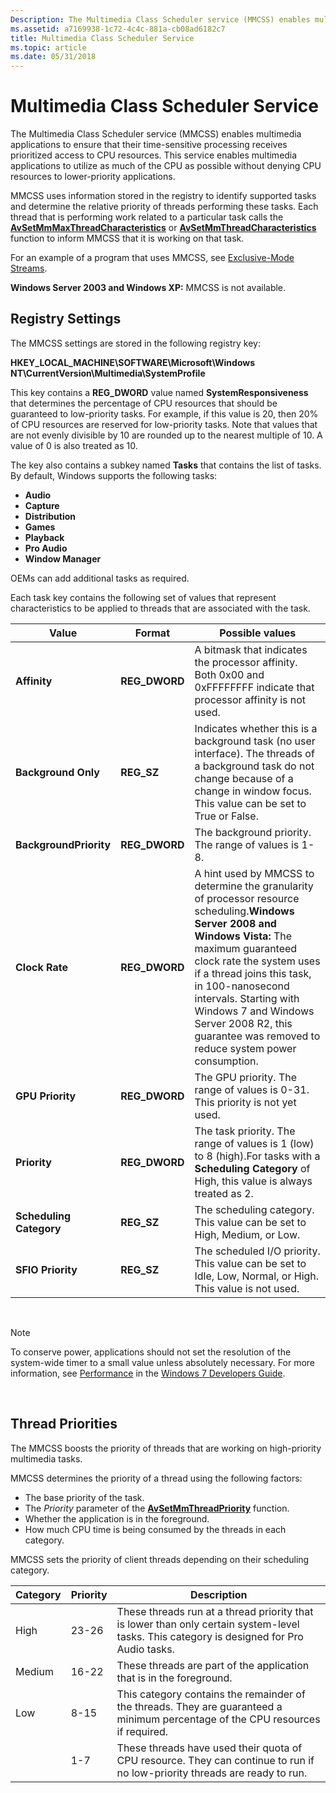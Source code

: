 ```yaml
---
Description: The Multimedia Class Scheduler service (MMCSS) enables multimedia applications to ensure that their time-sensitive processing receives prioritized access to CPU resources.
ms.assetid: a7169938-1c72-4c4c-881a-cb08ad6182c7
title: Multimedia Class Scheduler Service
ms.topic: article
ms.date: 05/31/2018
---
```


# Multimedia Class Scheduler Service

The Multimedia Class Scheduler service (MMCSS) enables multimedia applications to ensure that their time-sensitive processing receives prioritized access to CPU resources. This service enables multimedia applications to utilize as much of the CPU as possible without denying CPU resources to lower-priority applications.

MMCSS uses information stored in the registry to identify supported tasks and determine the relative priority of threads performing these tasks. Each thread that is performing work related to a particular task calls the [**AvSetMmMaxThreadCharacteristics**](/windows/desktop/api/Avrt/nf-avrt-avsetmmmaxthreadcharacteristicsa) or [**AvSetMmThreadCharacteristics**](/windows/desktop/api/Avrt/nf-avrt-avsetmmthreadcharacteristicsa) function to inform MMCSS that it is working on that task.

For an example of a program that uses MMCSS, see [Exclusive-Mode Streams](https://msdn2.microsoft.com/library/bb614507.aspx).

**Windows Server 2003 and Windows XP:** MMCSS is not available.

## Registry Settings

The MMCSS settings are stored in the following registry key:

**HKEY\_LOCAL\_MACHINE\\SOFTWARE\\Microsoft\\Windows NT\\CurrentVersion\\Multimedia\\SystemProfile**

This key contains a **REG\_DWORD** value named **SystemResponsiveness** that determines the percentage of CPU resources that should be guaranteed to low-priority tasks. For example, if this value is 20, then 20% of CPU resources are reserved for low-priority tasks. Note that values that are not evenly divisible by 10 are rounded up to the nearest multiple of 10. A value of 0 is also treated as 10.

The key also contains a subkey named **Tasks** that contains the list of tasks. By default, Windows supports the following tasks:

-   **Audio**
-   **Capture**
-   **Distribution**
-   **Games**
-   **Playback**
-   **Pro Audio**
-   **Window Manager**

OEMs can add additional tasks as required.

Each task key contains the following set of values that represent characteristics to be applied to threads that are associated with the task.

| Value                   | Format         | Possible values                                                                                                                                                                                                                                                                                                                                                         |
|-------------------------|----------------|-------------------------------------------------------------------------------------------------------------------------------------------------------------------------------------------------------------------------------------------------------------------------------------------------------------------------------------------------------------------------|
| **Affinity**            | **REG\_DWORD** | A bitmask that indicates the processor affinity. Both 0x00 and 0xFFFFFFFF indicate that processor affinity is not used.                                                                                                                                                                                                                                                 |
| **Background Only**     | **REG\_SZ**    | Indicates whether this is a background task (no user interface). The threads of a background task do not change because of a change in window focus. This value can be set to True or False.                                                                                                                                                                            |
| **BackgroundPriority**  | **REG\_DWORD** | The background priority. The range of values is 1-8.                                                                                                                                                                                                                                                                                                                    |
| **Clock Rate**          | **REG\_DWORD** | A hint used by MMCSS to determine the granularity of processor resource scheduling.**Windows Server 2008 and Windows Vista:** The maximum guaranteed clock rate the system uses if a thread joins this task, in 100-nanosecond intervals. Starting with Windows 7 and Windows Server 2008 R2, this guarantee was removed to reduce system power consumption.<br/> |
| **GPU Priority**        | **REG\_DWORD** | The GPU priority. The range of values is 0-31. This priority is not yet used.                                                                                                                                                                                                                                                                                           |
| **Priority**            | **REG\_DWORD** | The task priority. The range of values is 1 (low) to 8 (high).For tasks with a **Scheduling Category** of High, this value is always treated as 2.<br/>                                                                                                                                                                                                           |
| **Scheduling Category** | **REG\_SZ**    | The scheduling category. This value can be set to High, Medium, or Low.                                                                                                                                                                                                                                                                                                 |
| **SFIO Priority**       | **REG\_SZ**    | The scheduled I/O priority. This value can be set to Idle, Low, Normal, or High. This value is not used.                                                                                                                                                                                                                                                                |



 

> [!Note]  
> To conserve power, applications should not set the resolution of the system-wide timer to a small value unless absolutely necessary. For more information, see [Performance](https://msdn.microsoft.com/library/dd371727(VS.85).aspx) in the [Windows 7 Developers Guide](https://msdn.microsoft.com/library/dd371748(VS.85).aspx).

 

## Thread Priorities

The MMCSS boosts the priority of threads that are working on high-priority multimedia tasks.

MMCSS determines the priority of a thread using the following factors:

-   The base priority of the task.
-   The *Priority* parameter of the [**AvSetMmThreadPriority**](/windows/desktop/api/Avrt/nf-avrt-avsetmmthreadpriority) function.
-   Whether the application is in the foreground.
-   How much CPU time is being consumed by the threads in each category.

MMCSS sets the priority of client threads depending on their scheduling category.

| Category | Priority | Description                                                                                                                               |
|----------|----------|-------------------------------------------------------------------------------------------------------------------------------------------|
| High     | 23-26    | These threads run at a thread priority that is lower than only certain system-level tasks. This category is designed for Pro Audio tasks. |
| Medium   | 16-22    | These threads are part of the application that is in the foreground.                                                                      |
| Low      | 8-15     | This category contains the remainder of the threads. They are guaranteed a minimum percentage of the CPU resources if required.           |
|          | 1-7      | These threads have used their quota of CPU resource. They can continue to run if no low-priority threads are ready to run.                |



 

 

 




